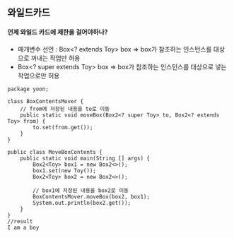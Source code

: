 ## 와일드카드

#### 언제 와일드 카드에 제한을 걸어야하나?

- 매개변수 선언 : Box<? extends Toy> box => box가 참조하는 인스턴스를 대상으로 꺼내는 작업만 허용
- Box<? super extends Toy> box => box가 참조하는 인스턴스를 대상으로 넣는 작업으로만 허용

```
package yoon;

class BoxContentsMover {
    // from에 저장된 내용을 to로 이동
    public static void moveBox(Box2<? super Toy> to, Box2<? extends Toy> from) {
        to.set(from.get());
    }
}

public class MoveBoxContents {
    public static void main(String [] args) {
        Box2<Toy> box1 = new Box2<>();
        box1.set(new Toy());
        Box2<Toy> box2 = new Box2<>();

        // box1에 저장된 내용을 box2로 이동
        BoxContentsMover.moveBox(box2, box1);
        System.out.println(box2.get());
    }
}
//result
I am a boy
```
